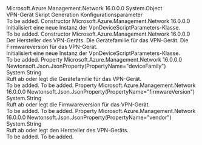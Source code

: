 <Type Name="VpnDeviceScriptParameters" FullName="Microsoft.Azure.Management.Network.Models.VpnDeviceScriptParameters">
  <TypeSignature Language="C#" Value="public class VpnDeviceScriptParameters" />
  <TypeSignature Language="ILAsm" Value=".class public auto ansi beforefieldinit VpnDeviceScriptParameters extends System.Object" />
  <TypeSignature Language="DocId" Value="T:Microsoft.Azure.Management.Network.Models.VpnDeviceScriptParameters" />
  <TypeSignature Language="VB.NET" Value="Public Class VpnDeviceScriptParameters" />
  <TypeSignature Language="F#" Value="type VpnDeviceScriptParameters = class" />
  <AssemblyInfo>
    <AssemblyName>Microsoft.Azure.Management.Network</AssemblyName>
    <AssemblyVersion>16.0.0.0</AssemblyVersion>
  </AssemblyInfo>
  <Base>
    <BaseTypeName>System.Object</BaseTypeName>
  </Base>
  <Interfaces />
  <Docs>
    <summary>
            VPN-Gerät Skript Generation Konfigurationsparameter
            </summary>
    <remarks>To be added.</remarks>
  </Docs>
  <Members>
    <Member MemberName=".ctor">
      <MemberSignature Language="C#" Value="public VpnDeviceScriptParameters ();" />
      <MemberSignature Language="ILAsm" Value=".method public hidebysig specialname rtspecialname instance void .ctor() cil managed" />
      <MemberSignature Language="DocId" Value="M:Microsoft.Azure.Management.Network.Models.VpnDeviceScriptParameters.#ctor" />
      <MemberSignature Language="VB.NET" Value="Public Sub New ()" />
      <MemberType>Constructor</MemberType>
      <AssemblyInfo>
        <AssemblyName>Microsoft.Azure.Management.Network</AssemblyName>
        <AssemblyVersion>16.0.0.0</AssemblyVersion>
      </AssemblyInfo>
      <Parameters />
      <Docs>
        <summary>
            Initialisiert eine neue Instanz der VpnDeviceScriptParameters-Klasse.
            </summary>
        <remarks>To be added.</remarks>
      </Docs>
    </Member>
    <Member MemberName=".ctor">
      <MemberSignature Language="C#" Value="public VpnDeviceScriptParameters (string vendor = null, string deviceFamily = null, string firmwareVersion = null);" />
      <MemberSignature Language="ILAsm" Value=".method public hidebysig specialname rtspecialname instance void .ctor(string vendor, string deviceFamily, string firmwareVersion) cil managed" />
      <MemberSignature Language="DocId" Value="M:Microsoft.Azure.Management.Network.Models.VpnDeviceScriptParameters.#ctor(System.String,System.String,System.String)" />
      <MemberSignature Language="VB.NET" Value="Public Sub New (Optional vendor As String = null, Optional deviceFamily As String = null, Optional firmwareVersion As String = null)" />
      <MemberSignature Language="F#" Value="new Microsoft.Azure.Management.Network.Models.VpnDeviceScriptParameters : string * string * string -&gt; Microsoft.Azure.Management.Network.Models.VpnDeviceScriptParameters" Usage="new Microsoft.Azure.Management.Network.Models.VpnDeviceScriptParameters (vendor, deviceFamily, firmwareVersion)" />
      <MemberType>Constructor</MemberType>
      <AssemblyInfo>
        <AssemblyName>Microsoft.Azure.Management.Network</AssemblyName>
        <AssemblyVersion>16.0.0.0</AssemblyVersion>
      </AssemblyInfo>
      <Parameters>
        <Parameter Name="vendor" Type="System.String" />
        <Parameter Name="deviceFamily" Type="System.String" />
        <Parameter Name="firmwareVersion" Type="System.String" />
      </Parameters>
      <Docs>
        <param name="vendor">Der Hersteller des VPN-Geräts.</param>
        <param name="deviceFamily">Die Gerätefamilie für das VPN-Gerät.</param>
        <param name="firmwareVersion">Die Firmwareversion für das VPN-Gerät.</param>
        <summary>
            Initialisiert eine neue Instanz der VpnDeviceScriptParameters-Klasse.
            </summary>
        <remarks>To be added.</remarks>
      </Docs>
    </Member>
    <Member MemberName="DeviceFamily">
      <MemberSignature Language="C#" Value="public string DeviceFamily { get; set; }" />
      <MemberSignature Language="ILAsm" Value=".property instance string DeviceFamily" />
      <MemberSignature Language="DocId" Value="P:Microsoft.Azure.Management.Network.Models.VpnDeviceScriptParameters.DeviceFamily" />
      <MemberSignature Language="VB.NET" Value="Public Property DeviceFamily As String" />
      <MemberSignature Language="F#" Value="member this.DeviceFamily : string with get, set" Usage="Microsoft.Azure.Management.Network.Models.VpnDeviceScriptParameters.DeviceFamily" />
      <MemberType>Property</MemberType>
      <AssemblyInfo>
        <AssemblyName>Microsoft.Azure.Management.Network</AssemblyName>
        <AssemblyVersion>16.0.0.0</AssemblyVersion>
      </AssemblyInfo>
      <Attributes>
        <Attribute>
          <AttributeName>Newtonsoft.Json.JsonProperty(PropertyName="deviceFamily")</AttributeName>
        </Attribute>
      </Attributes>
      <ReturnValue>
        <ReturnType>System.String</ReturnType>
      </ReturnValue>
      <Docs>
        <summary>
            Ruft ab oder legt die Gerätefamilie für das VPN-Gerät.
            </summary>
        <value>To be added.</value>
        <remarks>To be added.</remarks>
      </Docs>
    </Member>
    <Member MemberName="FirmwareVersion">
      <MemberSignature Language="C#" Value="public string FirmwareVersion { get; set; }" />
      <MemberSignature Language="ILAsm" Value=".property instance string FirmwareVersion" />
      <MemberSignature Language="DocId" Value="P:Microsoft.Azure.Management.Network.Models.VpnDeviceScriptParameters.FirmwareVersion" />
      <MemberSignature Language="VB.NET" Value="Public Property FirmwareVersion As String" />
      <MemberSignature Language="F#" Value="member this.FirmwareVersion : string with get, set" Usage="Microsoft.Azure.Management.Network.Models.VpnDeviceScriptParameters.FirmwareVersion" />
      <MemberType>Property</MemberType>
      <AssemblyInfo>
        <AssemblyName>Microsoft.Azure.Management.Network</AssemblyName>
        <AssemblyVersion>16.0.0.0</AssemblyVersion>
      </AssemblyInfo>
      <Attributes>
        <Attribute>
          <AttributeName>Newtonsoft.Json.JsonProperty(PropertyName="firmwareVersion")</AttributeName>
        </Attribute>
      </Attributes>
      <ReturnValue>
        <ReturnType>System.String</ReturnType>
      </ReturnValue>
      <Docs>
        <summary>
            Ruft ab oder legt die Firmwareversion für das VPN-Gerät.
            </summary>
        <value>To be added.</value>
        <remarks>To be added.</remarks>
      </Docs>
    </Member>
    <Member MemberName="Vendor">
      <MemberSignature Language="C#" Value="public string Vendor { get; set; }" />
      <MemberSignature Language="ILAsm" Value=".property instance string Vendor" />
      <MemberSignature Language="DocId" Value="P:Microsoft.Azure.Management.Network.Models.VpnDeviceScriptParameters.Vendor" />
      <MemberSignature Language="VB.NET" Value="Public Property Vendor As String" />
      <MemberSignature Language="F#" Value="member this.Vendor : string with get, set" Usage="Microsoft.Azure.Management.Network.Models.VpnDeviceScriptParameters.Vendor" />
      <MemberType>Property</MemberType>
      <AssemblyInfo>
        <AssemblyName>Microsoft.Azure.Management.Network</AssemblyName>
        <AssemblyVersion>16.0.0.0</AssemblyVersion>
      </AssemblyInfo>
      <Attributes>
        <Attribute>
          <AttributeName>Newtonsoft.Json.JsonProperty(PropertyName="vendor")</AttributeName>
        </Attribute>
      </Attributes>
      <ReturnValue>
        <ReturnType>System.String</ReturnType>
      </ReturnValue>
      <Docs>
        <summary>
            Ruft ab oder legt den Hersteller des VPN-Geräts.
            </summary>
        <value>To be added.</value>
        <remarks>To be added.</remarks>
      </Docs>
    </Member>
  </Members>
</Type>